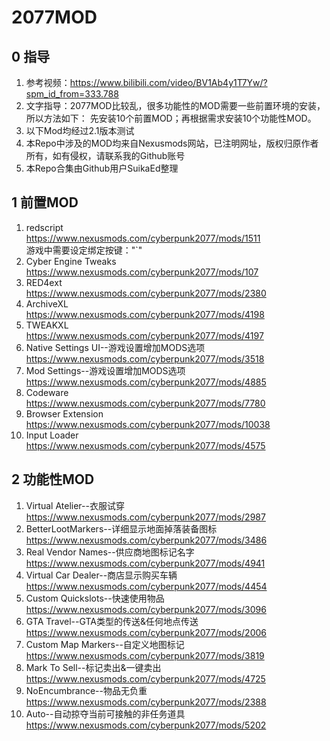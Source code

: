 # 2077MOD
## 0 指导
1. 参考视频：https://www.bilibili.com/video/BV1Ab4y1T7Yw/?spm_id_from=333.788  
2. 文字指导：2077MOD比较乱，很多功能性的MOD需要一些前置环境的安装，所以方法如下：
先安装10个前置MOD；再根据需求安装10个功能性MOD。
3. 以下Mod均经过2.1版本测试
4. 本Repo中涉及的MOD均来自Nexusmods网站，已注明网址，版权归原作者所有，如有侵权，请联系我的Github账号
5. 本Repo合集由Github用户SuikaEd整理

## 1 前置MOD
1. redscript  
https://www.nexusmods.com/cyberpunk2077/mods/1511  
游戏中需要设定绑定按键："`"
2. Cyber Engine Tweaks  
https://www.nexusmods.com/cyberpunk2077/mods/107
3. RED4ext  
https://www.nexusmods.com/cyberpunk2077/mods/2380
4. ArchiveXL  
https://www.nexusmods.com/cyberpunk2077/mods/4198
5. TWEAKXL  
https://www.nexusmods.com/cyberpunk2077/mods/4197
6. Native Settings UI--游戏设置增加MODS选项  
https://www.nexusmods.com/cyberpunk2077/mods/3518
7. Mod Settings--游戏设置增加MODS选项  
https://www.nexusmods.com/cyberpunk2077/mods/4885
8. Codeware  
https://www.nexusmods.com/cyberpunk2077/mods/7780
9. Browser Extension  
https://www.nexusmods.com/cyberpunk2077/mods/10038
10. Input Loader  
https://www.nexusmods.com/cyberpunk2077/mods/4575

## 2 功能性MOD
1. Virtual Atelier--衣服试穿
https://www.nexusmods.com/cyberpunk2077/mods/2987
2. BetterLootMarkers--详细显示地面掉落装备图标
https://www.nexusmods.com/cyberpunk2077/mods/3486
3. Real Vendor Names--供应商地图标记名字
https://www.nexusmods.com/cyberpunk2077/mods/4941
4. Virtual Car Dealer--商店显示购买车辆
https://www.nexusmods.com/cyberpunk2077/mods/4454
5. Custom Quickslots--快速使用物品
https://www.nexusmods.com/cyberpunk2077/mods/3096
6. GTA Travel--GTA类型的传送&任何地点传送
https://www.nexusmods.com/cyberpunk2077/mods/2006
7. Custom Map Markers--自定义地图标记
https://www.nexusmods.com/cyberpunk2077/mods/3819
8. Mark To Sell--标记卖出&一键卖出
https://www.nexusmods.com/cyberpunk2077/mods/4725
9. NoEncumbrance--物品无负重
https://www.nexusmods.com/cyberpunk2077/mods/2388
10. Auto--自动掠夺当前可接触的非任务道具
https://www.nexusmods.com/cyberpunk2077/mods/5202
